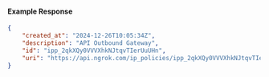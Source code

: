 <!-- Code generated for API Clients. DO NOT EDIT. -->

#### Example Response

```json
{
	"created_at": "2024-12-26T10:05:34Z",
	"description": "API Outbound Gateway",
	"id": "ipp_2qkXQy0VVVXhkNJtqvTIerUuUHn",
	"uri": "https://api.ngrok.com/ip_policies/ipp_2qkXQy0VVVXhkNJtqvTIerUuUHn"
}
```

